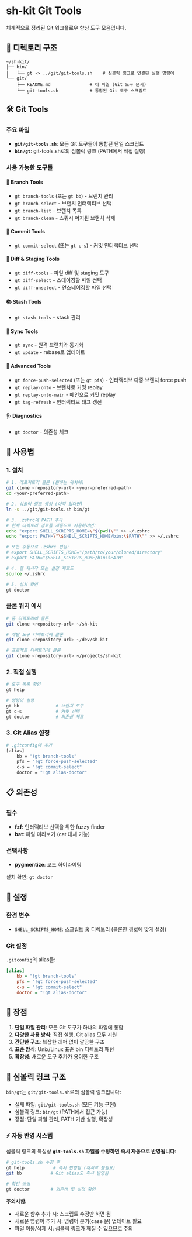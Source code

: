 # sh-kit Git Tools

체계적으로 정리된 Git 워크플로우 향상 도구 모음입니다.

## 📁 디렉토리 구조

```
~/sh-kit/
├── bin/
│   └── gt -> ../git/git-tools.sh    # 심볼릭 링크로 연결된 실행 명령어
└── git/
    ├── README.md               # 이 파일 (Git 도구 문서)
    └── git-tools.sh            # 통합된 Git 도구 스크립트
```

## 🛠️ Git Tools

### 주요 파일

- **`git/git-tools.sh`**: 모든 Git 도구들이 통합된 단일 스크립트
- **`bin/gt`**: git-tools.sh로의 심볼릭 링크 (PATH에서 직접 실행)

### 사용 가능한 도구들

#### 📂 Branch Tools
- `gt branch-tools` (또는 `gt bb`) - 브랜치 관리
- `gt branch-select` - 브랜치 인터랙티브 선택
- `gt branch-list` - 브랜치 목록
- `gt branch-clean` - 스쿼시 머지된 브랜치 삭제

#### 💾 Commit Tools
- `gt commit-select` (또는 `gt c-s`) - 커밋 인터랙티브 선택

#### 📝 Diff & Staging Tools
- `gt diff-tools` - 파일 diff 및 staging 도구
- `gt diff-select` - 스테이징할 파일 선택
- `gt diff-unselect` - 언스테이징할 파일 선택

#### 📚 Stash Tools
- `gt stash-tools` - stash 관리

#### 🔄 Sync Tools
- `gt sync` - 원격 브랜치와 동기화
- `gt update` - rebase로 업데이트

#### 🚀 Advanced Tools
- `gt force-push-selected` (또는 `gt pfs`) - 인터랙티브 다중 브랜치 force push
- `gt replay-onto` - 브랜치로 커밋 replay
- `gt replay-onto-main` - 메인으로 커밋 replay
- `gt tag-refresh` - 인터랙티브 태그 갱신

#### 🩺 Diagnostics
- `gt doctor` - 의존성 체크

## 🚀 사용법

### 1. 설치

```bash
# 1. 레포지토리 클론 (원하는 위치에)
git clone <repository-url> <your-preferred-path>
cd <your-preferred-path>

# 2. 심볼릭 링크 생성 (아직 없다면)
ln -s ../git/git-tools.sh bin/gt

# 3. .zshrc에 PATH 추가
# 현재 디렉토리 경로를 자동으로 사용하려면:
echo "export SHELL_SCRIPTS_HOME=\"$(pwd)\"" >> ~/.zshrc
echo "export PATH=\"\$SHELL_SCRIPTS_HOME/bin:\$PATH\"" >> ~/.zshrc

# 또는 수동으로 .zshrc 편집:
# export SHELL_SCRIPTS_HOME="/path/to/your/cloned/directory"
# export PATH="$SHELL_SCRIPTS_HOME/bin:$PATH"

# 4. 쉘 재시작 또는 설정 재로드
source ~/.zshrc

# 5. 설치 확인
gt doctor
```

### 클론 위치 예시
```bash
# 홈 디렉토리에 클론
git clone <repository-url> ~/sh-kit

# 개발 도구 디렉토리에 클론  
git clone <repository-url> ~/dev/sh-kit

# 프로젝트 디렉토리에 클론
git clone <repository-url> ~/projects/sh-kit
```

### 2. 직접 실행

```bash
# 도구 목록 확인
gt help

# 명령어 실행
gt bb              # 브랜치 도구
gt c-s             # 커밋 선택
gt doctor          # 의존성 체크
```

### 3. Git Alias 설정

```bash
# .gitconfig에 추가
[alias]
    bb = "!gt branch-tools"
    pfs = "!gt force-push-selected"
    c-s = "!gt commit-select"
    doctor = "!gt alias-doctor"
```

## 📋 의존성

### 필수
- **fzf**: 인터랙티브 선택을 위한 fuzzy finder
- **bat**: 파일 미리보기 (cat 대체 가능)

### 선택사항
- **pygmentize**: 코드 하이라이팅

설치 확인: `gt doctor`

## 🔧 설정

### 환경 변수
- `SHELL_SCRIPTS_HOME`: 스크립트 홈 디렉토리 (클론한 경로에 맞게 설정)

### Git 설정

`.gitconfig`의 alias들:

```ini
[alias]
    bb = "!gt branch-tools"
    pfs = "!gt force-push-selected"
    c-s = "!gt commit-select"
    doctor = "!gt alias-doctor"
```

## 🎯 장점

1. **단일 파일 관리**: 모든 Git 도구가 하나의 파일에 통합
2. **다양한 사용 방식**: 직접 실행, Git alias 모두 지원
3. **간단한 구조**: 복잡한 래퍼 없이 깔끔한 구조
4. **표준 방식**: Unix/Linux 표준 bin 디렉토리 패턴
5. **확장성**: 새로운 도구 추가가 용이한 구조

## 🔗 심볼릭 링크 구조

`bin/gt`는 `git/git-tools.sh`로의 심볼릭 링크입니다:
- 실제 파일: `git/git-tools.sh` (모든 기능 구현)
- 심볼릭 링크: `bin/gt` (PATH에서 접근 가능)
- 장점: 단일 파일 관리, PATH 기반 실행, 확장성

### ⚡ 자동 반영 시스템

심볼릭 링크의 특성상 **`git-tools.sh` 파일을 수정하면 즉시 자동으로 반영됩니다**:

```bash
# git-tools.sh 수정 후
gt help           # 즉시 반영됨 (재시작 불필요)
git bb           # Git alias도 즉시 반영됨

# 확인 방법
gt doctor        # 의존성 및 설정 확인
```

**주의사항:**
- 새로운 함수 추가 시: 스크립트 수정만 하면 됨
- 새로운 명령어 추가 시: 명령어 분기(case 문) 업데이트 필요
- 파일 이동/삭제 시: 심볼릭 링크가 깨질 수 있으므로 주의